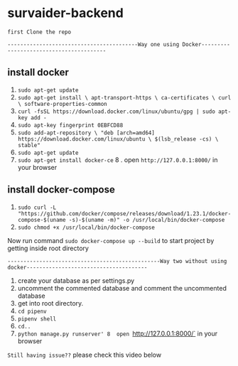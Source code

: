 # survaider-backend

`first Clone the repo`

`-----------------------------------------Way one using Docker----------------------------------------`

## install docker

1. `sudo apt-get update`
2. `sudo apt-get install \
    apt-transport-https \
    ca-certificates \
    curl \
    software-properties-common`
3. `curl -fsSL https://download.docker.com/linux/ubuntu/gpg | sudo apt-key add -`
4. `sudo apt-key fingerprint 0EBFCD88`
5. `sudo add-apt-repository \
   "deb [arch=amd64] https://download.docker.com/linux/ubuntu \
   $(lsb_release -cs) \
   stable"`
6. `sudo apt-get update`
7. `sudo apt-get install docker-ce`
8 . open `http://127.0.0.1:8000/` in your browser
   
 ## install docker-compose
   
1. `sudo curl -L "https://github.com/docker/compose/releases/download/1.23.1/docker-compose-$(uname -s)-$(uname -m)" -o /usr/local/bin/docker-compose`
2. `sudo chmod +x /usr/local/bin/docker-compose`

Now run command `sudo docker-compose up --build` to start project by getting inside root directory


`------------------------------------------------Way two without using docker--------------------------------------`

1. create your database as per settings.py 
2. uncomment the commented database and comment the uncommented database
3. get into root directory.
4. `cd pipenv`
5. `pipenv shell`
6. `cd..`
7.  `python manage.py runserver'
8  open `http://127.0.0.1:8000/` in your browser


`Still having issue??`
please check this video below


